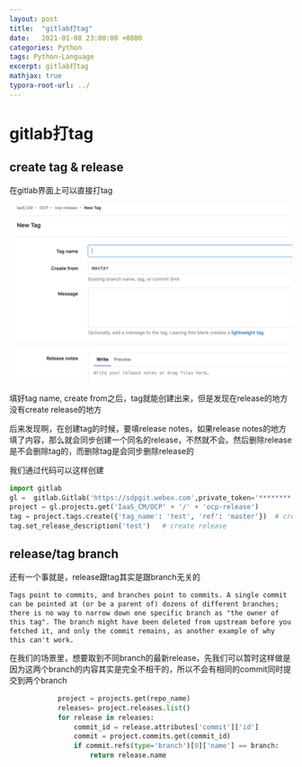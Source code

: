 ```yaml
---
layout: post
title:  "gitlab打tag"
date:   2021-01-08 23:00:00 +0800
categories: Python
tags: Python-Language
excerpt: gitlab打tag
mathjax: true
typora-root-url: ../
---
```


# gitlab打tag

## create tag & release

在gitlab界面上可以直接打tag

![image-20210108105452961](/../assets/images/image-20210108105452961.png)

填好tag name, create from之后，tag就能创建出来，但是发现在release的地方没有create release的地方

后来发现啊，在创建tag的时候，要填release notes，如果release notes的地方填了内容，那么就会同步创建一个同名的release，不然就不会。然后删除release是不会删除tag的，而删除tag是会同步删除release的

我们通过代码可以这样创建

```python
import gitlab
gl =  gitlab.Gitlab('https://sdpgit.webex.com',private_token='********')
project = gl.projects.get('IaaS_CM/OCP' + '/' + 'ocp-release')
tag = project.tags.create({'tag_name': 'test', 'ref': 'master'})  # create tag
tag.set_release_description('test')   # create release
```

## release/tag branch

还有一个事就是，release跟tag其实是跟branch无关的

```
Tags point to commits, and branches point to commits. A single commit can be pointed at (or be a parent of) dozens of different branches; there is no way to narrow down one specific branch as "the owner of this tag". The branch might have been deleted from upstream before you fetched it, and only the commit remains, as another example of why this can't work.
```

在我们的场景里，想要取到不同branch的最新release，先我们可以暂时这样做是因为这两个branch的内容其实是完全不相干的，所以不会有相同的commit同时提交到两个branch

```python
            project = projects.get(repo_name)
            releases= project.releases.list()
            for release in releases:
                commit_id = release.attributes['commit']['id']
                commit = project.commits.get(commit_id)
                if commit.refs(type='branch')[0]['name'] == branch:
                    return release.name
```

